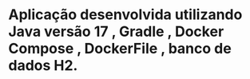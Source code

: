 # Aplicação desenvolvida utilizando Java versão 17 , Gradle , Docker Compose , DockerFile , banco de dados H2.
